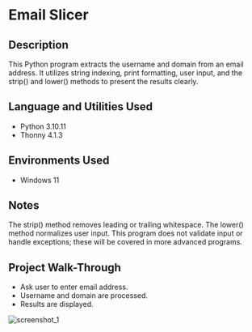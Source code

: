 # Email Slicer


## Description
This Python program extracts the username and domain from an email address. It utilizes string indexing, print formatting, user input, and the strip() and lower() methods to present the results clearly.


## Language and Utilities Used
- Python 3.10.11
- Thonny 4.1.3

## Environments Used 
- Windows 11

## Notes
The strip() method removes leading or trailing whitespace. The lower() method normalizes user input. This program does not validate input or handle exceptions; these will be covered in more advanced programs.


## Project Walk-Through
- Ask user to enter email address.
- Username and domain are processed.
- Results are displayed.
  
![screenshot_1](https://github.com/user-attachments/assets/294de4c1-fa42-4b41-be87-adeb4d347feb)
